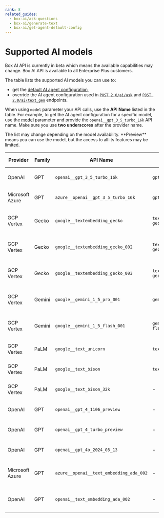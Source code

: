 ```yaml
---
rank: 8
related_guides:
  - box-ai/ask-questions
  - box-ai/generate-text
  - box-ai/get-agent-default-config
---
```


# Supported AI models

<Message type="notice">
Box AI API is currently in beta which means the
available capabilities may change.
Box AI API is available to all Enterprise Plus customers.
</Message>

The table lists the supported AI models you can use to:

  * get the [default AI agent configuration][agent],
  * override the AI agent configuration used in [`POST 2.0/ai/ask`][ask] and [`POST 2.0/ai/text_gen`][text-gen] endpoints.

When using `model` parameter your API calls, use the **API Name** listed in the table.
For example, to get the AI agent configuration for a specific model, use the [model][ai-model] parameter and provide the `openai__gpt_3_5_turbo_16k` API name.
Make sure you use **two underscores** after the provider name.

<Message type='notice'>
The list may change depending on the model availability.
**Preview** means you can use the model, but the access to all its features
may be limited.
</Message>

|Provider | Family |API Name| Model |External documentation| Capability |Availability|
|---------------| ------|-------|-------|-------| ------------| --------|
|OpenAI         | GPT|`openai__gpt_3_5_turbo_16k`|`gpt-3.5-turbo`|[OpenAI GPT-3.5 model documentation][openai-gpt-3-5-model] |Chat |available|
|Microsoft Azure| GPT|`azure__openai__gpt_3_5_turbo_16k`| `gpt-3.5-turbo`|[Azure OpenAI GPT-3.5 model documentation][azure-ai-model]|Chat| available|
|GCP Vertex| Gecko  |`google__textembedding_gecko` | `textembedding-gecko`    | [Google Vertex AI embeddings models documentation][vertex-ai-model]|Embeddings| available|
|GCP Vertex |Gecko| `google__textembedding_gecko_002`| `textembedding-gecko@002`|[Google Vertex AI embeddings model documentation][vertex-ai-model]|Embeddings| available|
|GCP Vertex|Gecko|`google__textembedding_gecko_003`| `textembedding-gecko@003`| [Google Vertex AI embeddings model documentation][vertex-ai-model]|Embeddings| available|
|GCP Vertex| Gemini  |`google__gemini_1_5_pro_001`| `gemini 1.0 pro` |[Google Vertex AI Gemini models documentation][vertex-ai-gemini-models]|Chat| preview| 
|GCP Vertex|Gemini|`google__gemini_1_5_flash_001`|`gemini 1.5 flash`|[Google Vertex AI Gemini models documentation][vertex-ai-gemini-models]|Chat| preview|
|GCP Vertex|PaLM|`google__text_unicorn`| `text-unicorn`|[Google PaLM 2 for Text model documentation][vertex-text-models]|Chat| available|
|GCP Vertex |PaLM|`google__text_bison`|`text-bison`|[Google PaLM 2 for Text model documentation][vertex-text-models]|Chat| available| 
|GCP Vertex |PaLM|`google__text_bison_32k`|-|[Google PaLM 2 for Text model documentation][vertex-text-models]|Chat| available| 
|OpenAI |GPT|`openai__gpt_4_1106_preview`|-|[OpenAI GPT-4 models documentation][openai-gpt-4-models]|Chat| available| 
|OpenAI |GPT|`openai__gpt_4_turbo_preview`|-|[OpenAI GPT-4 models documentation][openai-gpt-4-models]|Chat| available| 
|OpenAI |GPT|`openai__gpt_4o_2024_05_13`|-|[OpenAI GPT-4 models documentation][openai-gpt-4-models]|Chat| available| 
|Microsoft Azure |GPT|`azure__openai__text_embedding_ada_002`|-|[Azure OpenAI embeddings models documentation][azure-ai-embeddings]|Embeddings| available| 
|OpenAI |GPT|`openai__text_embedding_ada_002`|-|[Azure OpenAI embeddings models documentation][openai-embeddings]|Embeddings| available| 

[ask]: e://post_ai_ask
[text-gen]: e://post_ai_text_gen
[agent]: e://get_ai_agent_default
[openai-gpt-3-5-model]: https://platform.openai.com/docs/models/gpt-3-5-turbo
[azure-ai-model]: https://learn.microsoft.com/en-us/azure/ai-services/openai/concepts/models#gpt-35
[vertex-ai-model]: https://cloud.google.com/vertex-ai/generative-ai/docs/learn/models#models
[vertex-ai-gemini-models]: https://cloud.google.com/vertex-ai/generative-ai/docs/learn/models#gemini-models
[vertex-text-models]: https://cloud.google.com/vertex-ai/generative-ai/docs/model-reference/text
[openai-gpt-4-models]: https://platform.openai.com/docs/models/gpt-4-and-gpt-4-turbo
[azure-ai-embeddings]: https://learn.microsoft.com/en-us/azure/ai-services/openai/concepts/models#embeddings
[openai-embeddings]: https://platform.openai.com/docs/models/embeddings
[ai-model]: e://get-ai-agent-default#param-model